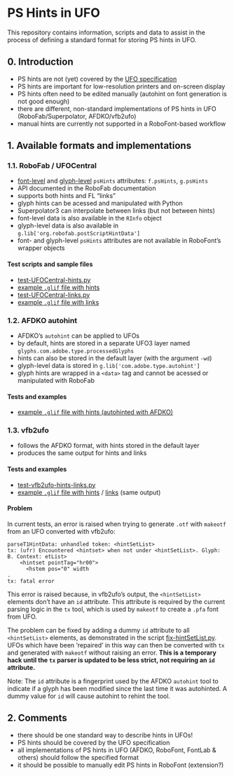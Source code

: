 PS Hints in UFO
===============

This repository contains information, scripts and data to assist in the process of defining a standard format for storing PS hints in UFO.


## 0. Introduction

- PS hints are not (yet) covered by the [UFO specification](http://unifiedfontobject.org/)
- PS hints are important for low-resolution printers and on-screen display
- PS hints often need to be edited manually (autohint on font generation is not good enough)
- there are different, non-standard implementations of PS hints in UFO (RoboFab/Superpolator, AFDKO/vfb2ufo)
- manual hints are currently not supported in a RoboFont-based workflow


## 1. Available formats and implementations

### 1.1. RoboFab / UFOCentral

- [font-level][1] and [glyph-level][2] `psHints` attributes: `f.psHints`, `g.psHints`
- API documented in the RoboFab documentation
- supports both hints and FL “links”
- glyph hints can be acessed and manipulated with Python
- Superpolator3 can interpolate between links (but not between hints)
- font-level data is also available in the `RInfo` object
- glyph-level data is also available in `g.lib['org.robofab.postScriptHintData']`
- font- and glyph-level `psHints` attributes are not available in RoboFont’s wrapper objects

[1]: http://robodocs.info/roboFabDocs/source/objects/psHints.html
[2]: http://robodocs.info/roboFabDocs/source/objects/psHintsGlyph.html

#### Test scripts and sample files

- [test-UFOCentral-hints.py](data/test-UFOCentral-hints.py)
- [example `.glif` file with hints](data/TestFont_UFOCentral_hints.ufo/glyphs/B_.glif)
- [test-UFOCentral-links.py](data/test-UFOCentral-links.py)
- [example `.glif` file with links](data/TestFont_UFOCentral_links.ufo/glyphs/B_.glif')

### 1.2. AFDKO autohint

- AFDKO’s `autohint` can be applied to UFOs
- by default, hints are stored in a separate UFO3 layer named `glyphs.com.adobe.type.processedGlyphs`
- hints can also be stored in the default layer (with the argument `-wd`)
- glyph-level data is stored in `g.lib['com.adobe.type.autohint']`
- glyph hints are wrapped in a `<data>` tag and cannot be acessed or manipulated with RoboFab

#### Tests and examples

- [example `.glif` file with hints (autohinted with AFDKO)](data/TestFont_AFDKO-autohint.ufo/glyphs.com.adobe.type.processedGlyphs/B_.glif)

### 1.3. vfb2ufo

- follows the AFDKO format, with hints stored in the default layer
- produces the same output for hints and links

#### Tests and examples

- [test-vfb2ufo-hints-links.py](data/test-vfb2ufo-hints-links.py)
- [example `.glif` file with hints](data/TestFont_vfb2ufo_hints.ufo/glyphs/B_.glif) / [links](data/TestFont_vfb2ufo_links.ufo/glyphs/B_.glif) (same output)

#### Problem

In current tests, an error is raised when trying to generate `.otf` with `makeotf` from an UFO converted with vfb2ufo:

    parseT1HintData: unhandled token: <hintSetList>
    tx: (ufr) Encountered <hintset> when not under <hintSetList>. Glyph: B. Context: etList>
        <hintset pointTag="hr00">
          <hstem pos="0" width
    .
    tx: fatal error

This error is raised because, in vfb2ufo’s output, the `<hintSetList>` elements don’t have an `id` attribute. This attribute is required by the current parsing logic in the `tx` tool, which is used by `makeotf` to create a `.pfa` font from UFO.

The problem can be fixed by adding a dummy `id` attribute to all `<hintSetList>` elements, as demonstrated in the script [fix-hintSetList.py](data/fix-hintSetList.py). UFOs which have been ‘repaired’ in this way can then be converted with `tx` and generated with `makeotf` without raising an error. **This is a temporary hack until the `tx` parser is updated to be less strict, not requiring an `id` attribute.**

Note: The `id` attribute is a fingerprint used by the AFDKO `autohint` tool to indicate if a glyph has been modified since the last time it was autohinted. A dummy value for `id` will cause autohint to rehint the tool.


## 2. Comments

- there should be one standard way to describe hints in UFOs!
- PS hints should be covered by the UFO specification
- all implementations of PS hints in UFO (AFDKO, RoboFont, FontLab & others) should follow the specified format
- it should be possible to manually edit PS hints in RoboFont (extension?)
